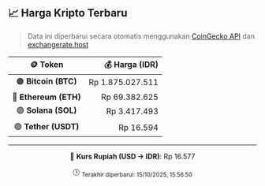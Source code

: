 

<!-- HARGA_KRIPTO -->
## 📈 Harga Kripto Terbaru

> Data ini diperbarui secara otomatis menggunakan [CoinGecko API](https://www.coingecko.com/) dan [exchangerate.host](https://exchangerate.host/)

<div align="center">

| 🪙 Token | 💰 Harga (IDR) |
|:------:|---------------:|
| 🟠 **Bitcoin (BTC)**   | Rp 1.875.027.511 |
| 🔵 **Ethereum (ETH)**  | Rp 69.382.625 |
| 🟣 **Solana (SOL)**    | Rp 3.417.493 |
| 🟢 **Tether (USDT)**   | Rp 16.594 |

---

💱 **Kurs Rupiah (USD → IDR)**: Rp 16.577

🕒 <sub>Terakhir diperbarui: 15/10/2025, 15.56.50</sub>

</div>
<!-- /HARGA_KRIPTO -->